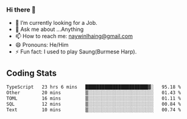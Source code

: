 ### Hi there 👋

- 🔭 I’m currently looking for a Job.
- 💬 Ask me about ...Anything
- 📫 How to reach me: naywinlhaing@gmail.com
- 😄 Pronouns: He/Him
- ⚡ Fun fact: I used to play Saung(Burmese Harp).


## Coding Stats
<!--START_SECTION:waka-->

```txt
TypeScript   23 hrs 6 mins   ███████████████████████▓░   95.18 %
Other        20 mins         ▒░░░░░░░░░░░░░░░░░░░░░░░░   01.43 %
TOML         16 mins         ▒░░░░░░░░░░░░░░░░░░░░░░░░   01.11 %
SQL          12 mins         ▒░░░░░░░░░░░░░░░░░░░░░░░░   00.84 %
Text         10 mins         ▒░░░░░░░░░░░░░░░░░░░░░░░░   00.74 %
```

<!--END_SECTION:waka-->
